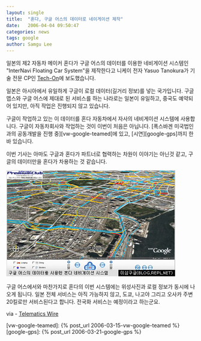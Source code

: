 ```yaml
---
layout: single
title:  "혼다, 구글 어스의 데이터로 네이게이션 제작"
date:   2006-04-04 09:50:47
categories: news
tags: google
author: Samgu Lee
---
```

일본의 제2 자동차 메이커 혼다가 구글 어스의 데이터를 이용한 네비게이션 시스템인 "InterNavi Floating Car System"을 제작한다고 니케이 전자 Yasuo Tanokura가 기술 전문 CP인 [Tech-On](http://techon.nikkeibp.co.jp/english/NEWS_EN/20060330/115577/?ST=english)에 보도했습니다.

일본은 아시아에서 유일하게 구글이 로컬 데이터(길거리 정보)를 넣는 국가입니다. 구글 맵스와 구글 어스에 제대로 된 서비스를 하는 나라로는 일본이 유일하고, 중국도 예약되어 있지만, 아직 작업은 진행되지 않고 있습니다.

구글이 작업하고 있는 이 데이터를 혼다 자동차에서 자사의 네비게이션 시스템에 사용합니다. 구글이 자동차회사와 작업하는 것이 이번이 처음은 아닙니다. [폭스바겐 미국법인과의 공동개발을 진행 중][vw-google-teamed]에 있고, [시연][google-gps]까지 한 바 있습니다.

이번 기사는 아마도 구글과 혼다가 파트너로 협력하는 차원이 이야기는 아닌것 같고, 구글의 데이터만을 혼다가 차용하는 것 같습니다.

![구글 어스 데이터를 사용하는 혼다의 네비게이션 시스템](/assets/honda_navi.jpg)

구글 어스에서와 마찬가지로 혼다의 이번 시스템에는 위성사진과 로컬 정보가 동시에 나오게 됩니다. 일본 전체 서비스는 아직 가능하지 않고, 도쿄, 나고야 그리고 오사카 주변 20킬로만 서비스된다고 합니다. 전국화 서비스는 예정이라고 하는군요.

via - [Telematics Wire](http://telematicswire.com/2006/03/31/honda-shows-traffic-data-using-google-earth/)

[vw-google-teamed]: {% post_url 2006-03-15-vw-google-teamed %}
[google-gps]: {% post_url 2006-03-21-google-gps %}
